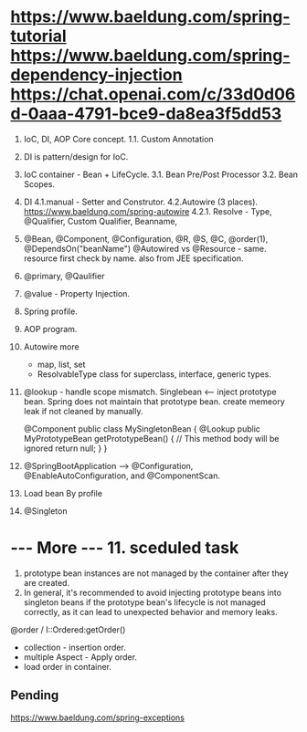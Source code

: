 https://www.baeldung.com/spring-tutorial
https://www.baeldung.com/spring-dependency-injection
https://chat.openai.com/c/33d0d06d-0aaa-4791-bce9-da8ea3f5dd53
==================================================================

1. IoC, DI, AOP Core concept.
1.1. Custom Annotation
2. DI is pattern/design for IoC.
3. IoC container - Bean + LifeCycle.
3.1. Bean Pre/Post Processor
3.2. Bean Scopes.
4. DI
4.1.manual - Setter and Construtor.
4.2.Autowire (3 places). https://www.baeldung.com/spring-autowire
4.2.1. Resolve - Type, @Qualifier, Custom Qualifier,  Beanname,
5. @Bean, @Component, @Configuration, @R, @S, @C,
   @order(1), @DependsOn("beanName")
   @Autowired vs @Resource - same. resource first check by name. also from JEE specification.
5. @primary, @Qaulifier
6. @value - Property Injection.
7. Spring profile.
8. AOP program.
9. Autowire more
    - map, list, set
    - ResolvableType class for  superclass, interface, generic types.
10. @lookup - handle scope mismatch.
    Singlebean <-- inject prototype bean.
    Spring does not maintain that prototype bean. create memeory leak if not cleaned by manually.

    @Component
    public class MySingletonBean {
        @Lookup
        public MyPrototypeBean getPrototypeBean() {
            // This method body will be ignored
            return null;
        }
    }


10.  @SpringBootApplication  --> @Configuration, @EnableAutoConfiguration, and @ComponentScan.
11. Load bean By profile
12. @Singleton

--- More ---
11. sceduled task
======
1. prototype bean instances are not managed by the container after they are created.
2. In general, it's recommended to avoid injecting prototype beans into singleton beans
if the prototype bean's lifecycle is not managed correctly, as it can lead to unexpected behavior and memory leaks.

@order / I::Ordered:getOrder()
- collection - insertion order.
- multiple Aspect - Apply order.
- load order in container.

## Pending
https://www.baeldung.com/spring-exceptions